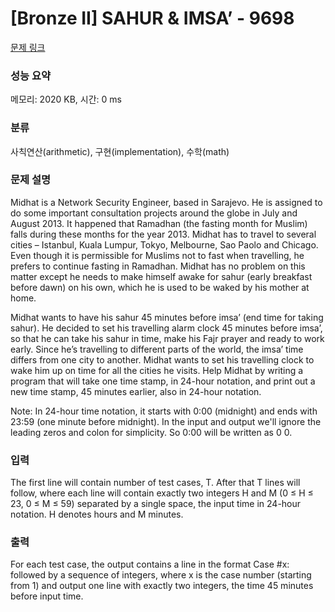 # [Bronze II] SAHUR & IMSA’ - 9698 

[문제 링크](https://www.acmicpc.net/problem/9698) 

### 성능 요약

메모리: 2020 KB, 시간: 0 ms

### 분류

사칙연산(arithmetic), 구현(implementation), 수학(math)

### 문제 설명

<p>Midhat is a Network Security Engineer, based in Sarajevo. He is assigned to do some important consultation projects around the globe in July and August 2013. It happened that Ramadhan (the fasting month for Muslim) falls during these months for the year 2013. Midhat has to travel to several cities – Istanbul, Kuala Lumpur, Tokyo, Melbourne, Sao Paolo and Chicago. Even though it is permissible for Muslims not to fast when travelling, he prefers to continue fasting in Ramadhan. Midhat has no problem on this matter except he needs to make himself awake for sahur (early breakfast before dawn) on his own, which he is used to be waked by his mother at home.</p>

<p>Midhat wants to have his sahur 45 minutes before imsa’ (end time for taking sahur). He decided to set his travelling alarm clock 45 minutes before imsa’, so that he can take his sahur in time, make his Fajr prayer and ready to work early. Since he’s travelling to different parts of the world, the imsa’ time differs from one city to another. Midhat wants to set his travelling clock to wake him up on time for all the cities he visits. Help Midhat by writing a program that will take one time stamp, in 24-hour notation, and print out a new time stamp, 45 minutes earlier, also in 24-hour notation.</p>

<p>Note: In 24-hour time notation, it starts with 0:00 (midnight) and ends with 23:59 (one minute before midnight). In the input and output we'll ignore the leading zeros and colon for simplicity. So 0:00 will be written as 0 0.</p>

### 입력 

 <p>The first line will contain number of test cases, T. After that T lines will follow, where each line will contain exactly two integers H and M (0 ≤ H ≤ 23, 0 ≤ M ≤ 59) separated by a single space, the input time in 24-hour notation. H denotes hours and M minutes.</p>

### 출력 

 <p>For each test case, the output contains a line in the format Case #x: followed by a sequence of integers, where x is the case number (starting from 1) and output one line with exactly two integers, the time 45 minutes before input time.</p>

